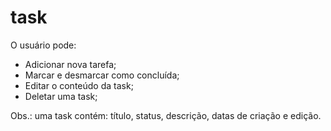 # task

O usuário pode: 
* Adicionar nova tarefa; 
* Marcar e desmarcar como concluída; 
* Editar o conteúdo da task; 
* Deletar uma task; 

Obs.: uma task contém: título, status, descrição, datas de criação e edição.
